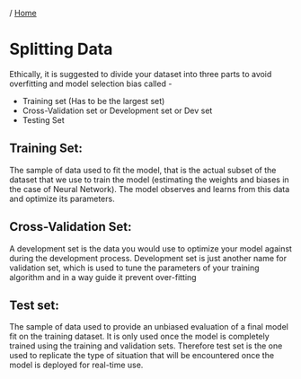 / [Home](index.md)

# Splitting Data

Ethically, it is suggested to divide your dataset into three parts to avoid overfitting and model selection bias called -

* Training set (Has to be the largest set)
* Cross-Validation set or Development set or Dev set
* Testing Set

## Training Set:
The sample of data used to fit the model, that is the actual subset of the dataset that we use to train the model (estimating the weights and biases in the case of Neural Network). The model observes and learns from this data and optimize its parameters.

## Cross-Validation Set:
A development set is the data you would use to optimize your model against during the development process. Development set is just another name for validation set, which is used to tune the parameters of your training algorithm and in a way guide it prevent over-fitting

## Test set:
The sample of data used to provide an unbiased evaluation of a final model fit on the training dataset. It is only used once the model is completely trained using the training and validation sets. Therefore test set is the one used to replicate the type of situation that will be encountered once the model is deployed for real-time use.